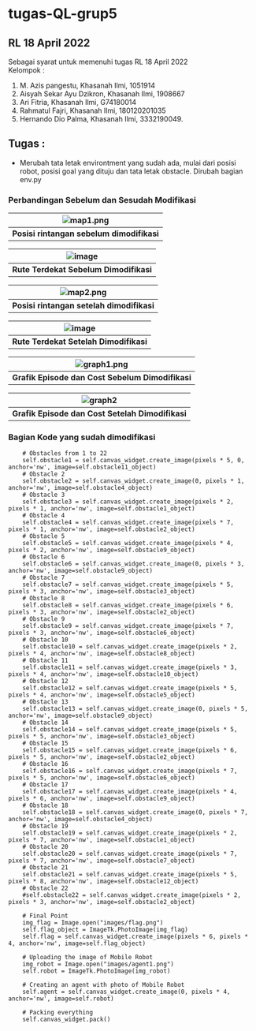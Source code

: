# tugas-QL-grup5

##  RL 18 April 2022
Sebagai syarat untuk memenuhi tugas RL 18 April 2022 </br>
Kelompok :
  1. M. Azis pangestu, Khasanah Ilmi, 1051914
  2. Aisyah Sekar Ayu Dzikron, Khasanah Ilmi, 1908667
  3. Ari Fitria, Khasanah Ilmi, G74180014
  4. Rahmatul Fajri, Khasanah Ilmi, 180120201035
  5. Hernando Dio Palma, Khasanah Ilmi, 3332190049.

## Tugas :
  - Merubah tata letak environtment yang sudah ada, mulai dari posisi robot, posisi goal yang dituju dan tata letak obstacle. Dirubah bagian env.py

### Perbandingan Sebelum dan Sesudah Modifikasi
| ![map1.png](https://user-images.githubusercontent.com/28534765/165027959-5bd329b9-cac3-4a3d-859c-0a700ff24c79.png) |
|:--:|
| <b>Posisi rintangan sebelum dimodifikasi</b>|

| ![image](https://user-images.githubusercontent.com/28534765/165029134-9c33d8bc-e447-489c-9fb2-7a1d7da978f7.png) |
|:--:|
| <b>Rute Terdekat Sebelum Dimodifikasi</b>|

| ![map2.png](https://user-images.githubusercontent.com/28534765/165028052-23250041-b2ee-482e-b2a5-39e3a0cb757e.png) |
|:--:|
| <b>Posisi rintangan setelah dimodifikasi</b>|

| ![image](https://user-images.githubusercontent.com/28534765/165029200-91f4d8b2-8a6a-4e0b-9a04-daa210721eb0.png) |
|:--:|
| <b>Rute Terdekat Setelah Dimodifikasi</b>|

| ![graph1.png](https://user-images.githubusercontent.com/28534765/165028851-70984bf0-cba8-4b68-a9df-b3386ed092a0.png) |
|:--:|
| <b>Grafik Episode dan Cost Sebelum Dimodifikasi</b>|

| ![graph2](https://user-images.githubusercontent.com/28534765/165029009-6f2cfec6-3ed0-48ce-ac32-ef44f8e5949c.png) |
|:--:|
| <b>Grafik Episode dan Cost Setelah Dimodifikasi</b>|

### Bagian Kode yang sudah dimodifikasi
        # Obstacles from 1 to 22
        self.obstacle1 = self.canvas_widget.create_image(pixels * 5, 0, anchor='nw', image=self.obstacle11_object)
        # Obstacle 2
        self.obstacle2 = self.canvas_widget.create_image(0, pixels * 1, anchor='nw', image=self.obstacle4_object)
        # Obstacle 3
        self.obstacle3 = self.canvas_widget.create_image(pixels * 2, pixels * 1, anchor='nw', image=self.obstacle1_object)
        # Obstacle 4
        self.obstacle4 = self.canvas_widget.create_image(pixels * 7, pixels * 1, anchor='nw', image=self.obstacle2_object)
        # Obstacle 5
        self.obstacle5 = self.canvas_widget.create_image(pixels * 4, pixels * 2, anchor='nw', image=self.obstacle9_object)
        # Obstacle 6
        self.obstacle6 = self.canvas_widget.create_image(0, pixels * 3, anchor='nw', image=self.obstacle9_object)
        # Obstacle 7
        self.obstacle7 = self.canvas_widget.create_image(pixels * 5, pixels * 3, anchor='nw', image=self.obstacle3_object)
        # Obstacle 8
        self.obstacle8 = self.canvas_widget.create_image(pixels * 6, pixels * 3, anchor='nw', image=self.obstacle2_object)
        # Obstacle 9
        self.obstacle9 = self.canvas_widget.create_image(pixels * 7, pixels * 3, anchor='nw', image=self.obstacle6_object)
        # Obstacle 10
        self.obstacle10 = self.canvas_widget.create_image(pixels * 2, pixels * 4, anchor='nw', image=self.obstacle8_object)
        # Obstacle 11
        self.obstacle11 = self.canvas_widget.create_image(pixels * 3, pixels * 4, anchor='nw', image=self.obstacle10_object)
        # Obstacle 12
        self.obstacle12 = self.canvas_widget.create_image(pixels * 5, pixels * 4, anchor='nw', image=self.obstacle5_object)
        # Obstacle 13
        self.obstacle13 = self.canvas_widget.create_image(0, pixels * 5, anchor='nw', image=self.obstacle9_object)
        # Obstacle 14
        self.obstacle14 = self.canvas_widget.create_image(pixels * 5, pixels * 5, anchor='nw', image=self.obstacle3_object)
        # Obstacle 15
        self.obstacle15 = self.canvas_widget.create_image(pixels * 6, pixels * 5, anchor='nw', image=self.obstacle2_object)
        # Obstacle 16
        self.obstacle16 = self.canvas_widget.create_image(pixels * 7, pixels * 5, anchor='nw', image=self.obstacle6_object)
        # Obstacle 17
        self.obstacle17 = self.canvas_widget.create_image(pixels * 4, pixels * 6, anchor='nw', image=self.obstacle9_object)
        # Obstacle 18
        self.obstacle18 = self.canvas_widget.create_image(0, pixels * 7, anchor='nw', image=self.obstacle4_object)
        # Obstacle 19
        self.obstacle19 = self.canvas_widget.create_image(pixels * 2, pixels * 7, anchor='nw', image=self.obstacle1_object)
        # Obstacle 20
        self.obstacle20 = self.canvas_widget.create_image(pixels * 7, pixels * 7, anchor='nw', image=self.obstacle7_object)
        # Obstacle 21
        self.obstacle21 = self.canvas_widget.create_image(pixels * 5, pixels * 8, anchor='nw', image=self.obstacle12_object)
        # Obstacle 22
        #self.obstacle22 = self.canvas_widget.create_image(pixels * 2, pixels * 3, anchor='nw', image=self.obstacle2_object)

        # Final Point
        img_flag = Image.open("images/flag.png")
        self.flag_object = ImageTk.PhotoImage(img_flag)
        self.flag = self.canvas_widget.create_image(pixels * 6, pixels * 4, anchor='nw', image=self.flag_object)

        # Uploading the image of Mobile Robot
        img_robot = Image.open("images/agent1.png")
        self.robot = ImageTk.PhotoImage(img_robot)

        # Creating an agent with photo of Mobile Robot
        self.agent = self.canvas_widget.create_image(0, pixels * 4, anchor='nw', image=self.robot)

        # Packing everything
        self.canvas_widget.pack()
